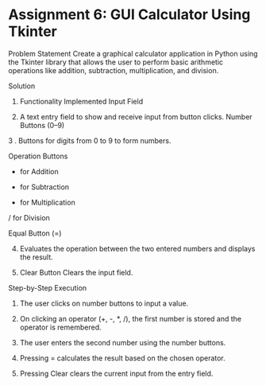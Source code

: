 # Assignment 6: GUI Calculator Using Tkinter
Problem Statement
Create a graphical calculator application in Python using the Tkinter library that allows the user to perform basic arithmetic operations like addition, subtraction, multiplication, and division.

Solution 
1. Functionality Implemented
Input Field

2. A text entry field to show and receive input from button clicks.
 Number Buttons (0–9)

3 . Buttons for digits from 0 to 9 to form numbers.

Operation Buttons

+ for Addition

- for Subtraction

* for Multiplication

 / for Division

 Equal Button (=)

4. Evaluates the operation between the two entered numbers and displays the result.

5. Clear Button
Clears the input field.

Step-by-Step Execution
1. The user clicks on number buttons to input a value.

2. On clicking an operator (+, -, *, /), the first number is stored and the operator is remembered.

3. The user enters the second number using the number buttons.

4. Pressing = calculates the result based on the chosen operator.

5. Pressing Clear clears the current input from the entry field.


